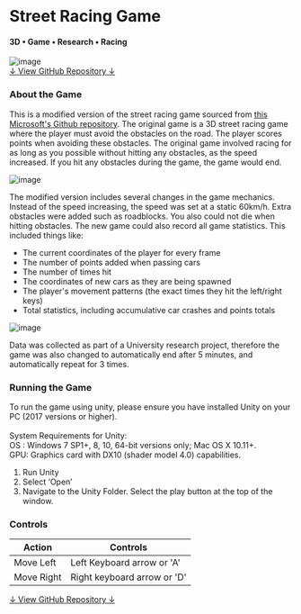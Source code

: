 <div class="writtenContent">
<br>

# Street Racing Game
#### 3D • Game • Research • Racing

<!-- ----------- Intro ----------- -->
<div class="image-container">
    <img src="../../assets/articles/projects-images/racingGame/header.PNG" alt="image" class="image-full"/>
</div>
<!-- ----------------------------- -->

<div class="download-container">
    <div class="download-link">
        <a href="https://github.com/vondreii/Modified-Street-Racing-Game" class="button">↓ View GitHub Repository ↓</a>
    </div>
</div>

### About the Game

This is a modified version of the street racing game sourced from [this Microsoft's Github repository](https://github.com/Microsoft/Imagine_street-racing).
The original game is a 3D street racing game where the player must avoid the obstacles on the road. The player scores points when avoiding these obstacles. 
The original game involved racing for as long as you possible without hitting any obstacles, as the speed increased. If you hit any obstacles during the game, the game would end.

<!-- ----------- Image ----------- -->   
<div class="image-container">
  <img src="../../assets/articles/projects-images/racingGame/street-racing-preview.gif" alt="image" class="image"/> 
</div>
<!-- ----------------------------- -->

The modified version includes several changes in the game mechanics. Instead of the speed increasing, the speed was set at a static 60km/h. 
Extra obstacles were added such as roadblocks. You also could not die when hitting obstacles. The new game could also record all game statistics. This included things like:

* The current coordinates of the player for every frame
* The number of points added when passing cars
* The number of times hit
* The coordinates of new cars as they are being spawned
* The player's movement patterns (the exact times they hit the left/right keys)
* Total statistics, including accumulative car crashes and points totals

<!-- ----------- Image ----------- -->   
<div class="image-container">
  <img src="../../assets/articles/projects-images/racingGame/roadblock.PNG" alt="image" class="image"/> 
</div>
<!-- ----------------------------- -->

Data was collected as part of a University research project, therefore the game was also changed to automatically end after 5 minutes, and automatically repeat for 3 times.

### Running the Game
To run the game using unity, please ensure you have installed Unity on your PC (2017
versions or higher).\
\
System Requirements for Unity:\
OS : Windows 7 SP1+, 8, 10, 64-bit versions only; Mac OS X 10.11+.\
GPU: Graphics card with DX10 (shader model 4.0) capabilities.

1. Run Unity
2. Select ‘Open’
3. Navigate to the Unity Folder. Select the play button at the top of the window.

### Controls

Action  	  	| Controls
--------------- | -------------
Move Left 	  	| Left Keyboard arrow or 'A'
Move Right	  	| Right keyboard arrow or 'D'


<div class="download-container">
    <div class="download-link">
        <a href="https://github.com/vondreii/Modified-Street-Racing-Game" class="button">↓ View GitHub Repository ↓</a>
    </div>
</div>

</div>